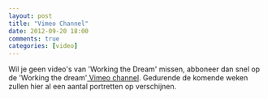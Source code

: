 ```yaml
---
layout: post
title: "Vimeo Channel"
date: 2012-09-20 18:00
comments: true
categories: [video]
---
```


Wil je geen video's van 'Working the Dream' missen, abboneer dan snel op de 'Working the dream'[ Vimeo channel](https://vimeo.com/channels/workingthedream/videos "VIMEO CHANNEL"). Gedurende de komende weken zullen hier al een aantal portretten op verschijnen.

